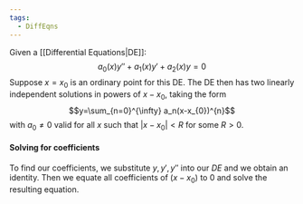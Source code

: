 ```yaml
---
tags:
  - DiffEqns
---
```

Given a [[Differential Equations|DE]]: 
$$a_{0}(x)y''+a_{1}(x)y'+a_{2}(x)y=0$$
Suppose $x=x_{0}$ is an ordinary point for this DE. The DE then has two linearly independent solutions in powers of $x-x_{0}$, taking the form 
$$y=\sum_{n=0}^{\infty} a_n(x-x_{0})^{n}$$
with $a_{0}\neq 0$ valid for all $x$ such that $|x-x_{0}|<R$ for some $R>0$.
#### Solving for coefficients
To find our coefficients, we substitute $y,y',y''$ into our $DE$ and we obtain an identity. Then we equate all coefficients of $(x-x_{0})$ to 0 and solve the resulting equation.